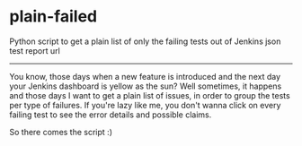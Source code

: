 plain-failed
============

Python script to get a plain list of only the failing tests out of Jenkins json test report url

----

You know, those days when a new feature is introduced and the next day your Jenkins dashboard is yellow as the sun?
Well sometimes, it happens and those days I want to get a plain list of issues, in order to group the tests per type of failures.
If you're lazy like me, you don't wanna click on every failing test to see the error details and possible claims.

So there comes the script :)
